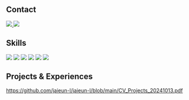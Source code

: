 ## Contact
<span>
  <a href="mailto:legen8899@gmail.com">
    <img src="https://img.shields.io/badge/Gmail-EA4335?style=plastic&logo=Gmail&logoColor=white"/>
  </a>
  <a href="https://www.linkedin.com/in/lje9data9analyst/">
    <img src="https://img.shields.io/badge/Linkedin-0A66C2?style=plastic&logo=Linkedin&logoColor=white"/>
  </a>
</span>

## Skills
<div style="display:flex; flex-direction:column; align-items:flex-start;">  
  <div>
        <img src="https://img.shields.io/badge/python-3776AB?style=plastic&logo=python&logoColor=white">   
        <img src="https://img.shields.io/badge/R-6DB33F?style=plastic&logo=R&logoColor=white">   
        <img src="https://img.shields.io/badge/Tensorflow-FF6F00?style=plastic&logo=Tensorflow&logoColor=white"> 
        <img src="https://img.shields.io/badge/Pytorch-EE4C2C?style=plastic&logo=Pytorch&logoColor=white"> 
        <img src="https://img.shields.io/badge/javascript-F7DF1E?style=plastic&logo=javascript&logoColor=black"> 
      <img src="https://img.shields.io/badge/SQL-003B57?style=plastic&logo=SQL&logoColor=white"> 
    </div>
</div>


## Projects & Experiences
https://github.com/jaieun-l/jaieun-l/blob/main/CV_Projects_20241013.pdf
